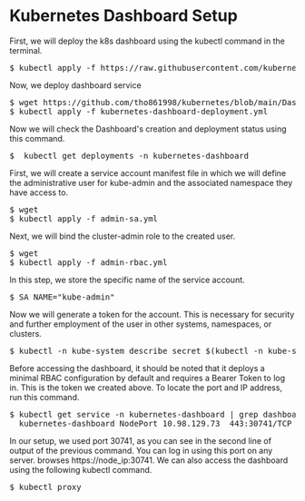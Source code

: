 # Kubernetes Dashboard Setup

First, we will deploy the k8s dashboard using the kubectl command in the terminal.
<pre>
$ kubectl apply -f https://raw.githubusercontent.com/kubernetes/dashboard/v2.0.0/aio/deploy/recommended.yaml 
</pre>
Now, we deploy dashboard service
<pre>
$ wget https://github.com/tho861998/kubernetes/blob/main/Dashboard/kubernetes-dashboard-deployment.yml
$ kubectl apply -f kubernetes-dashboard-deployment.yml
</pre>
Now we will check the Dashboard's creation and deployment status using this command.
<pre>
$  kubectl get deployments -n kubernetes-dashboard
</pre>
First, we will create a service account manifest file in which we will define the administrative user for kube-admin and the associated namespace they have access to.
<pre>
$ wget
$ kubectl apply -f admin-sa.yml
</pre>
Next, we will bind the cluster-admin role to the created user.
<pre>
$ wget
$ kubectl apply -f admin-rbac.yml
</pre>
In this step, we store the specific name of the service account.
<pre>
$ SA_NAME="kube-admin"
</pre>
Now we will generate a token for the account. This is necessary for security and further employment of the user in other systems, namespaces, or clusters.
<pre>
$ kubectl -n kube-system describe secret $(kubectl -n kube-system get secret | grep ${SA_NAME} | awk '{print $1}')
</pre>
Before accessing the dashboard, it should be noted that it deploys a minimal RBAC configuration by default and requires a Bearer Token to log in. This is the token we created above. To locate the port and IP address, run this command.
<pre>
$ kubectl get service -n kubernetes-dashboard | grep dashboard
  kubernetes-dashboard NodePort 10.98.129.73 <none> 443:30741/TCP 27m
</pre>
In our setup, we used port 30741, as you can see in the second line of output of the previous command. You can log in using this port on any server. browses https://node_ip:30741.
We can also access the dashboard using the following kubectl command.
<pre>
$ kubectl proxy
</pre>

















